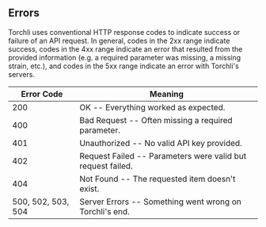 ## Errors

Torchli uses conventional HTTP response codes to indicate success or failure of an API request. In general, codes in the 2xx range indicate success, codes in the 4xx range indicate an error that resulted from the provided information (e.g. a required parameter was missing, a missing strain, etc.), and codes in the 5xx range indicate an error with Torchli's servers.


Error Code | Meaning
---------- | -------
200 | OK -- Everything worked as expected.
400 | Bad Request -- Often missing a required parameter.
401 | Unauthorized -- No valid API key provided.
402 | Request Failed -- Parameters were valid but request failed.
404 | Not Found -- The requested item doesn't exist.
500, 502, 503, 504 | Server Errors -- Something went wrong on Torchli's end.
